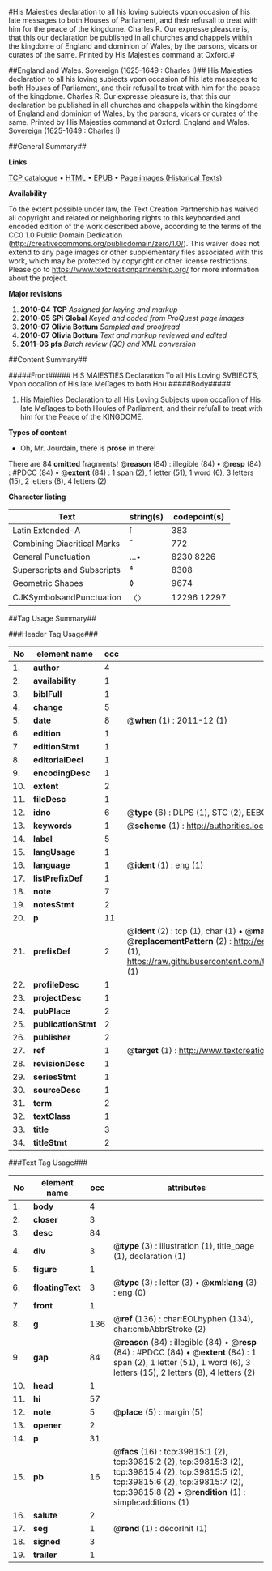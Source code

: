 #His Maiesties declaration to all his loving subiects vpon occasion of his late messages to both Houses of Parliament, and their refusall to treat with him for the peace of the kingdome. Charles R. Our expresse pleasure is, that this our declaration be published in all churches and chappels within the kingdome of England and dominion of Wales, by the parsons, vicars or curates of the same. Printed by His Majesties command at Oxford.#

##England and Wales. Sovereign (1625-1649 : Charles I)##
His Maiesties declaration to all his loving subiects vpon occasion of his late messages to both Houses of Parliament, and their refusall to treat with him for the peace of the kingdome. Charles R. Our expresse pleasure is, that this our declaration be published in all churches and chappels within the kingdome of England and dominion of Wales, by the parsons, vicars or curates of the same. Printed by His Majesties command at Oxford.
England and Wales. Sovereign (1625-1649 : Charles I)

##General Summary##

**Links**

[TCP catalogue](http://www.ota.ox.ac.uk/tcp/)  • 
[HTML](http://tei.it.ox.ac.uk/tcp/Texts-HTML/free/A69/A69703.html)  • 
[EPUB](http://tei.it.ox.ac.uk/tcp/Texts-EPUB/free/A69/A69703.epub) • 
[Page images (Historical Texts)](https://historicaltexts.jisc.ac.uk/eebo-99835156e)

**Availability**

To the extent possible under law, the Text Creation Partnership has waived all copyright and related or neighboring rights to this keyboarded and encoded edition of the work described above, according to the terms of the CC0 1.0 Public Domain Dedication (http://creativecommons.org/publicdomain/zero/1.0/). This waiver does not extend to any page images or other supplementary files associated with this work, which may be protected by copyright or other license restrictions. Please go to https://www.textcreationpartnership.org/ for more information about the project.

**Major revisions**

1. __2010-04__ __TCP__ *Assigned for keying and markup*
1. __2010-05__ __SPi Global__ *Keyed and coded from ProQuest page images*
1. __2010-07__ __Olivia Bottum__ *Sampled and proofread*
1. __2010-07__ __Olivia Bottum__ *Text and markup reviewed and edited*
1. __2011-06__ __pfs__ *Batch review (QC) and XML conversion*

##Content Summary##

#####Front#####
HIS MAIESTIES Declaration To all His Loving SVBIECTS, Vpon occaſion of His late Meſſages to both Hou
#####Body#####

1. His Majeſties Declaration to all His Loving Subjects upon occaſion of His late Meſſages to both Houſes of Parliament, and their refuſall to treat with him for the Peace of the KINGDOME.

**Types of content**

  * Oh, Mr. Jourdain, there is **prose** in there!

There are 84 **omitted** fragments! 
 @__reason__ (84) : illegible (84)  •  @__resp__ (84) : #PDCC (84)  •  @__extent__ (84) : 1 span (2), 1 letter (51), 1 word (6), 3 letters (15), 2 letters (8), 4 letters (2)

**Character listing**


|Text|string(s)|codepoint(s)|
|---|---|---|
|Latin Extended-A|ſ|383|
|Combining             Diacritical Marks|̄|772|
|General Punctuation|…•|8230 8226|
|Superscripts             and Subscripts|⁴|8308|
|Geometric Shapes|◊|9674|
|CJKSymbolsandPunctuation|〈〉|12296 12297|

##Tag Usage Summary##

###Header Tag Usage###

|No|element name|occ|attributes|
|---|---|---|---|
|1.|__author__|4||
|2.|__availability__|1||
|3.|__biblFull__|1||
|4.|__change__|5||
|5.|__date__|8| @__when__ (1) : 2011-12 (1)|
|6.|__edition__|1||
|7.|__editionStmt__|1||
|8.|__editorialDecl__|1||
|9.|__encodingDesc__|1||
|10.|__extent__|2||
|11.|__fileDesc__|1||
|12.|__idno__|6| @__type__ (6) : DLPS (1), STC (2), EEBO-CITATION (1), PROQUEST (1), VID (1)|
|13.|__keywords__|1| @__scheme__ (1) : http://authorities.loc.gov/ (1)|
|14.|__label__|5||
|15.|__langUsage__|1||
|16.|__language__|1| @__ident__ (1) : eng (1)|
|17.|__listPrefixDef__|1||
|18.|__note__|7||
|19.|__notesStmt__|2||
|20.|__p__|11||
|21.|__prefixDef__|2| @__ident__ (2) : tcp (1), char (1)  •  @__matchPattern__ (2) : ([0-9\-]+):([0-9IVX]+) (1), (.+) (1)  •  @__replacementPattern__ (2) : http://eebo.chadwyck.com/downloadtiff?vid=$1&page=$2 (1), https://raw.githubusercontent.com/textcreationpartnership/Texts/master/tcpchars.xml#$1 (1)|
|22.|__profileDesc__|1||
|23.|__projectDesc__|1||
|24.|__pubPlace__|2||
|25.|__publicationStmt__|2||
|26.|__publisher__|2||
|27.|__ref__|1| @__target__ (1) : http://www.textcreationpartnership.org/docs/. (1)|
|28.|__revisionDesc__|1||
|29.|__seriesStmt__|1||
|30.|__sourceDesc__|1||
|31.|__term__|2||
|32.|__textClass__|1||
|33.|__title__|3||
|34.|__titleStmt__|2||


###Text Tag Usage###

|No|element name|occ|attributes|
|---|---|---|---|
|1.|__body__|4||
|2.|__closer__|3||
|3.|__desc__|84||
|4.|__div__|3| @__type__ (3) : illustration (1), title_page (1), declaration (1)|
|5.|__figure__|1||
|6.|__floatingText__|3| @__type__ (3) : letter (3)  •  @__xml:lang__ (3) : eng (0)|
|7.|__front__|1||
|8.|__g__|136| @__ref__ (136) : char:EOLhyphen (134), char:cmbAbbrStroke (2)|
|9.|__gap__|84| @__reason__ (84) : illegible (84)  •  @__resp__ (84) : #PDCC (84)  •  @__extent__ (84) : 1 span (2), 1 letter (51), 1 word (6), 3 letters (15), 2 letters (8), 4 letters (2)|
|10.|__head__|1||
|11.|__hi__|57||
|12.|__note__|5| @__place__ (5) : margin (5)|
|13.|__opener__|2||
|14.|__p__|31||
|15.|__pb__|16| @__facs__ (16) : tcp:39815:1 (2), tcp:39815:2 (2), tcp:39815:3 (2), tcp:39815:4 (2), tcp:39815:5 (2), tcp:39815:6 (2), tcp:39815:7 (2), tcp:39815:8 (2)  •  @__rendition__ (1) : simple:additions (1)|
|16.|__salute__|2||
|17.|__seg__|1| @__rend__ (1) : decorInit (1)|
|18.|__signed__|3||
|19.|__trailer__|1||
